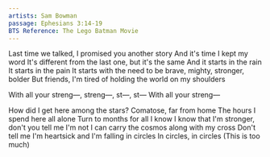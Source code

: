 ```yaml
---
artists: Sam Bowman
passage: Ephesians 3:14-19
BTS Reference: The Lego Batman Movie
---
```

Last time we talked, I promised you another story
And it's time I kept my word
It's different from the last one, but it's the same
And it starts in the rain
It starts in the pain
It starts with the need to be brave, mighty, stronger, bolder
But friends, I'm tired of holding the world on my shoulders

With all your streng—, streng—, st—, st—
With all your streng—

How did I get here among the stars?
Comatose, far from home
The hours I spend here all alone
Turn to months for all I know
I know that I'm stronger, don't you tell me I'm not
I can carry the cosmos along with my cross
Don't tell me I'm heartsick and I'm falling in circles
In circles, in circles
(This is too much)